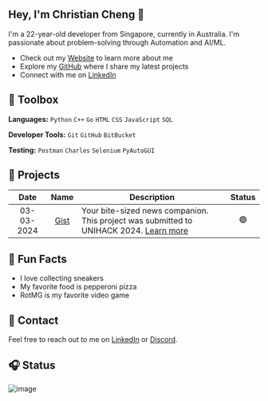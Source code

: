 ## Hey, I'm Christian Cheng 👋</h1>

I'm a 22-year-old developer from Singapore, currently in Australia. I'm passionate about problem-solving through Automation and AI/ML.

- Check out my [Website](https://christiancheng15.github.io/) to learn more about me
- Explore my [GitHub](https://github.com/christiancheng15) where I share my latest projects
- Connect with me on [LinkedIn](https://www.linkedin.com/in/christiancheng15/)

## 🧰 Toolbox

**Languages:** `Python` `C++` `Go` `HTML` `CSS` `JavaScript` `SQL`

**Developer Tools:** `Git` `GitHub` `BitBucket`

**Testing:** `Postman` `Charles` `Selenium` `PyAutoGUI`

## 🚧 Projects

| Date | Name | Description | Status |
|:----:|:----:|-------------|:------:|
| 03-03-2024 | [Gist](https://github.com/christiancheng15/UNIHACK-2024) | Your bite-sized news companion. This project was submitted to UNIHACK 2024. [Learn more](https://devpost.com/software/gist-ryfdhn) | 🟢 |

## 🌟 Fun Facts

- I love collecting sneakers
- My favorite food is pepperoni pizza
- RotMG is my favorite video game

## 💬 Contact

Feel free to reach out to me on [LinkedIn](https://www.linkedin.com/in/christiancheng15/) or [Discord](https://discordapp.com/users/910033554644295750).

## 🎧 Status

![image](https://discord-readme-badge.vercel.app/api?id=910033554644295750)
